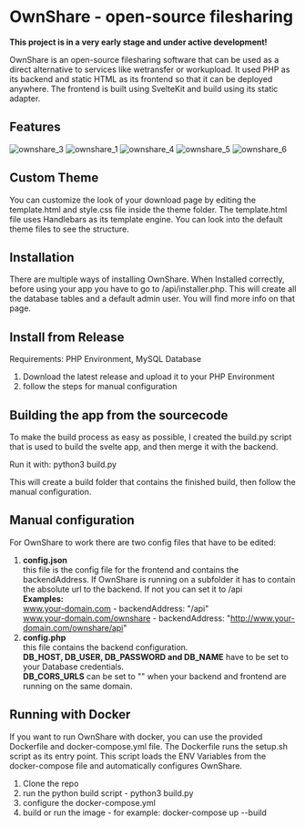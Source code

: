 # OwnShare - open-source filesharing

**This project is in a very early stage and under active development!**

OwnShare is an open-source filesharing software that can be used as a direct alternative to services like wetransfer or workupload. It used PHP as its backend and static HTML as its frontend so that it can be deployed anywhere. The frontend is built using SvelteKit and build using its static adapter.

## Features
![ownshare_3](https://github.com/Das-Felix/ownshare/assets/62439997/16a9b33a-69ad-42cd-9998-2cb20cf65157)
![ownshare_1](https://github.com/Das-Felix/ownshare/assets/62439997/2f518b0c-e9d5-4d46-acce-bbf2747173e9)
![ownshare_4](https://github.com/Das-Felix/ownshare/assets/62439997/c777e5d5-49aa-4aa8-8c3f-cf21acc9bf0e)
![ownshare_5](https://github.com/Das-Felix/ownshare/assets/62439997/a52fecb2-e6c2-4271-bbc3-9dbefa6808b2)
![ownshare_6](https://github.com/Das-Felix/ownshare/assets/62439997/26852954-9cfc-4f76-9e99-1afe620e0437)

## Custom Theme
You can customize the look of your download page by editing the template.html and style.css file inside the theme folder. The template.html file uses Handlebars as its template engine. You can look into the default theme files to see the structure.

## Installation
There are multiple ways of installing OwnShare. When Installed correctly, before using your app you have to go to /api/installer.php. This will create all the database tables and a default admin user. You will find more info on that page.

## Install from Release

Requirements: PHP Environment, MySQL Database

1. Download the latest release and upload it to your PHP Environment
2. follow the steps for manual configuration


## Building the app from the sourcecode

To make the build process as easy as possible, I created the build.py script that is used to build the svelte app, and then merge it with the backend.

Run it with: python3 build.py

This will create a build folder that contains the finished build, then follow the manual configuration.


## Manual configuration
For OwnShare to work there are two config files that have to be edited:

1. **config.json**<br>
    this file is the config file for the frontend and contains the backendAddress. If OwnShare is running on a subfolder it has to contain the absolute url to the backend. If not you can set it to /api<br>
    **Examples:**<br>
    www.your-domain.com - backendAddress: "/api"<br>
    www.your-domain.com/ownshare - backendAddress: "http://www.your-domain.com/ownshare/api"
2. **config.php**<br>
    this file contains the backend configuration.<br>
    **DB_HOST, DB_USER, DB_PASSWORD and DB_NAME** have to be set to your Database credentials.<br>
    **DB_CORS_URLS** can be set to "" when your backend and frontend are running on the same domain.


## Running with Docker
If you want to run OwnShare with docker, you can use the provided Dockerfile and docker-compose.yml file. The Dockerfile runs the setup.sh script as its entry point. This script loads the ENV Variables from the docker-compose file and automatically configures OwnShare.

1. Clone the repo
2. run the python build script - python3 build.py
3. configure the docker-compose.yml
4. build or run the image - for example: docker-compose up --build
